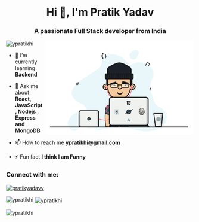 
<h1 align="center">Hi 👋, I'm Pratik Yadav</h1>
<h3 align="center">A passionate Full Stack developer from India</h3>
<img align='right' alt="coding" width="400"  src="https://raw.githubusercontent.com/AlaeddineMessadi/AlaeddineMessadi/main/web-developer-chilling.gif">

<p align="left"> <img src="https://komarev.com/ghpvc/?username=ypratikhi&label=Profile%20views&color=0e75b6&style=flat" alt="ypratikhi" /> </p>

- 🌱 I’m currently learning **Backend**

- 💬 Ask me about **React, JavaScript , Nodejs , Express and MongoDB**

- 📫 How to reach me **ypratikhi@gmail.com**

- ⚡ Fun fact **I think I am Funny**

<h3 align="left">Connect with me:</h3>
<p align="left">


<a href="https://instagram.com/pratikyadavv" target="blank"><img align="center" src="https://raw.githubusercontent.com/rahuldkjain/github-profile-readme-generator/master/src/images/icons/Social/instagram.svg" alt="pratikyadavv" height="30" width="40" /></a>
</p>



<p><img align="left" src="https://github-readme-stats.vercel.app/api/top-langs?username=ypratikhi&show_icons=true&locale=en&layout=compact" alt="ypratikhi" /></p>

<p>&nbsp;<img align="center" src="https://github-readme-stats.vercel.app/api?username=ypratikhi&show_icons=true&locale=en" alt="ypratikhi" /></p>

<p><img align="center" src="https://github-readme-streak-stats.herokuapp.com/?user=ypratikhi&" alt="ypratikhi" /></p>

